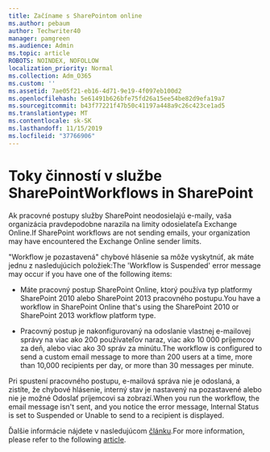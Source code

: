 ```yaml
---
title: Začíname s SharePointom online
ms.author: pebaum
author: Techwriter40
manager: pamgreen
ms.audience: Admin
ms.topic: article
ROBOTS: NOINDEX, NOFOLLOW
localization_priority: Normal
ms.collection: Adm_O365
ms.custom: ''
ms.assetid: 7ae05f21-eb16-4d71-9e19-4f097eb100d2
ms.openlocfilehash: 5e61491b626bfe75fd26a15ee54be82d9efa19a7
ms.sourcegitcommit: b43f77221f47b50c41197a448a9c26c423ce1ad5
ms.translationtype: MT
ms.contentlocale: sk-SK
ms.lasthandoff: 11/15/2019
ms.locfileid: "37766906"
---
```

# <a name="workflows-in-sharepoint"></a><span data-ttu-id="0d496-102">Toky činností v službe SharePoint</span><span class="sxs-lookup"><span data-stu-id="0d496-102">Workflows in SharePoint</span></span>

<span data-ttu-id="0d496-103">Ak pracovné postupy služby SharePoint neodosielajú e-maily, vaša organizácia pravdepodobne narazila na limity odosielateľa Exchange Online.</span><span class="sxs-lookup"><span data-stu-id="0d496-103">If SharePoint workflows are not sending emails, your organization may have encountered the Exchange Online sender limits.</span></span>

<span data-ttu-id="0d496-104">"Workflow je pozastavená" chybové hlásenie sa môže vyskytnúť, ak máte jednu z nasledujúcich položiek:</span><span class="sxs-lookup"><span data-stu-id="0d496-104">The 'Workflow is Suspended' error message may occur if you have one of the following items:</span></span>

- <span data-ttu-id="0d496-105">Máte pracovný postup SharePoint Online, ktorý používa typ platformy SharePoint 2010 alebo SharePoint 2013 pracovného postupu.</span><span class="sxs-lookup"><span data-stu-id="0d496-105">You have a workflow in SharePoint Online that's using the SharePoint 2010 or SharePoint 2013 workflow platform type.</span></span>

- <span data-ttu-id="0d496-106">Pracovný postup je nakonfigurovaný na odoslanie vlastnej e-mailovej správy na viac ako 200 používateľov naraz, viac ako 10 000 príjemcov za deň, alebo viac ako 30 správ za minútu.</span><span class="sxs-lookup"><span data-stu-id="0d496-106">The workflow is configured to send a custom email message to more than 200 users at a time, more than 10,000 recipients per day, or more than 30 messages per minute.</span></span>

<span data-ttu-id="0d496-107">Pri spustení pracovného postupu, e-mailová správa nie je odoslaná, a zistíte, že chybové hlásenie, interný stav je nastavený na pozastavené alebo nie je možné Odoslať príjemcovi sa zobrazí.</span><span class="sxs-lookup"><span data-stu-id="0d496-107">When you run the workflow, the email message isn't sent, and you notice the error message, Internal Status is set to Suspended or Unable to send to a recipient is displayed.</span></span>

<span data-ttu-id="0d496-108">Ďalšie informácie nájdete v nasledujúcom [článku](https://docs.microsoft.com/sharepoint/support/workflows/configured-workflow-fails-running).</span><span class="sxs-lookup"><span data-stu-id="0d496-108">For more information, please refer to the following [article](https://docs.microsoft.com/sharepoint/support/workflows/configured-workflow-fails-running).</span></span>

